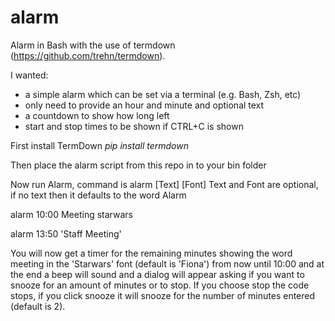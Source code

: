 # alarm
Alarm in Bash with the use of termdown (https://github.com/trehn/termdown).

I wanted:
- a simple alarm which can be set via a terminal (e.g. Bash, Zsh, etc)
- only need to provide an hour and minute and optional text
- a countdown to show how long left
- start and stop times to be shown if CTRL+C is shown 


First install TermDown
<i>pip install termdown</i>

Then place the alarm script from this repo in to your bin folder

Now run Alarm, command is alarm <time> [Text] [Font]
  Text and Font are optional, if no text then it defaults to the word Alarm

alarm 10:00 Meeting starwars

alarm 13:50 'Staff Meeting'

You will now get a timer for the remaining minutes showing the word meeting in the 'Starwars' font (default is 'Fiona') from now until 10:00 and at the end a beep will sound and a dialog will appear asking if you want to snooze for an amount of minutes or to stop.  If you choose stop the code stops, if you click snooze it will snooze for the number of minutes entered (default is 2).

